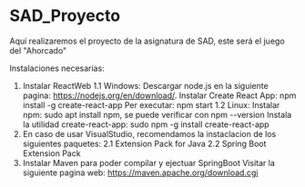 # SAD_Proyecto
Aquí realizaremos el proyecto de la asignatura de SAD, este será el juego del "Ahorcado"

Instalaciones necesarias:
1. Instalar ReactWeb
 1.1 Windows: Descargar node.js en la siguiente pagina: https://nodejs.org/en/download/.
              Instalar Create React App: npm install -g create-react-app
              Per executar: npm start
 1.2 Linux: Instalar npm: sudo apt install npm, se puede verificar con npm --version
            Instala la utilidad create-react-app: sudo npm -g install create-react-app
2. En caso de usar VisualStudio, recomendamos la instaclacion de los siguientes paquetes:
    2.1 Extension Pack for Java
    2.2 Spring Boot Extension Pack
3. Instalar Maven para poder compilar y ejectuar SpringBoot
    Visitar la siguiente pagina web: https://maven.apache.org/download.cgi

